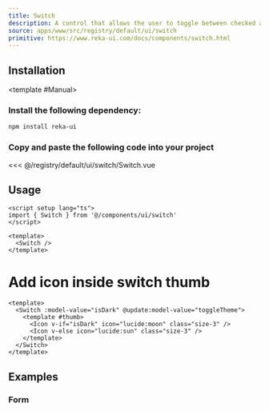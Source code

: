```yaml
---
title: Switch
description: A control that allows the user to toggle between checked and not checked.
source: apps/www/src/registry/default/ui/switch
primitive: https://www.reka-ui.com/docs/components/switch.html
---
```


<ComponentPreview name="SwitchDemo" />

## Installation

<TabPreview name="CLI">
<template #CLI>

```bash
npx shadcn-vue@latest add switch
```
</template>

<template #Manual>

<Steps>

### Install the following dependency:

```bash
npm install reka-ui
```

### Copy and paste the following code into your project

 <<< @/registry/default/ui/switch/Switch.vue

</Steps>

</template>
</TabPreview>

## Usage

```vue
<script setup lang="ts">
import { Switch } from '@/components/ui/switch'
</script>

<template>
  <Switch />
</template>
```

# Add icon inside switch thumb

```vue
<template>
  <Switch :model-value="isDark" @update:model-value="toggleTheme">
    <template #thumb>
      <Icon v-if="isDark" icon="lucide:moon" class="size-3" />
      <Icon v-else icon="lucide:sun" class="size-3" />
    </template>
  </Switch>
</template>
```

## Examples

### Form

<ComponentPreview name="SwitchForm" />
